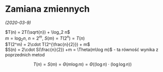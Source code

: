 # Zamiana zmiennych
*(2020-03-9)*

$T(n) = 2T(\sqrt{n}) + \log_2 n$\
$m = \log_2 n$, $n = 2^m$, $S(m) = T(2^n) = T(n)$\
$T(2^m) = 2\cdot T(2^{\frac{n}{2}}) + m$\
$S(n) = 2\cdot S(\frac{n}{2}) +m = \Theta(m\log m)$ - ta równość wynika z poprzednich metod

$$
T(n) = S(m) = \Theta(m\log m) =\Theta((\log n) \cdot (\log \log n))
$$
